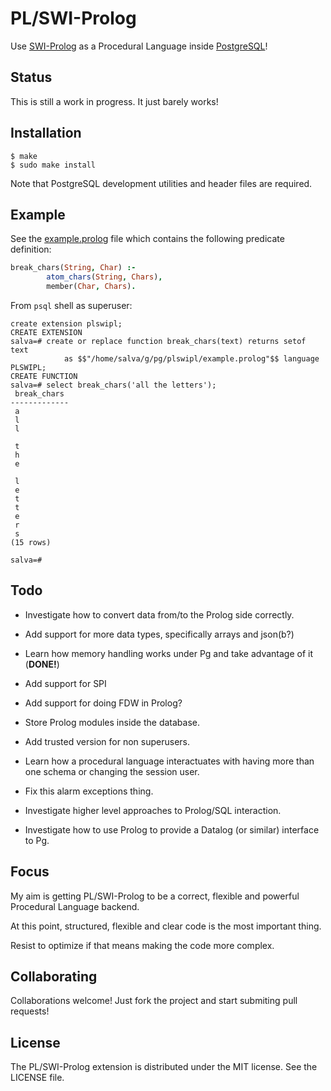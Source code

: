 # PL/SWI-Prolog

Use [SWI-Prolog](http://www.swi-prolog.org/) as a Procedural Language
inside [PostgreSQL](http://www.postgresql.org/)!

## Status

This is still a work in progress. It just barely works!

## Installation

    $ make
    $ sudo make install

Note that PostgreSQL development utilities and header files are required.

## Example

See the [example.prolog](./example.prolog) file which contains the following predicate definition:

```prolog
break_chars(String, Char) :-
        atom_chars(String, Chars),
        member(Char, Chars).
```

From `psql` shell as superuser:

    create extension plswipl;
    CREATE EXTENSION
    salva=# create or replace function break_chars(text) returns setof text
                as $$"/home/salva/g/pg/plswipl/example.prolog"$$ language PLSWIPL;
    CREATE FUNCTION
    salva=# select break_chars('all the letters');
     break_chars
    -------------
     a
     l
     l
      
     t
     h
     e
      
     l
     e
     t
     t
     e
     r
     s
    (15 rows)
    
    salva=# 

## Todo

- Investigate how to convert data from/to the Prolog side correctly.

- Add support for more data types, specifically arrays and json(b?)

- Learn how memory handling works under Pg and take advantage of it (**DONE!**)

- Add support for SPI

- Add support for doing FDW in Prolog?

- Store Prolog modules inside the database.

- Add trusted version for non superusers.

- Learn how a procedural language interactuates with having more than
  one schema or changing the session user.

- Fix this alarm exceptions thing.

- Investigate higher level approaches to Prolog/SQL interaction.

- Investigate how to use Prolog to provide a Datalog (or similar)
  interface to Pg.

## Focus

My aim is getting PL/SWI-Prolog to be a correct, flexible
and powerful Procedural Language backend.

At this point, structured, flexible and clear code is the most important
thing.

Resist to optimize if that means making the code more complex.

## Collaborating

Collaborations welcome! Just fork the project and start submiting pull requests!

## License

The PL/SWI-Prolog extension is distributed under the MIT license. See
the LICENSE file.
